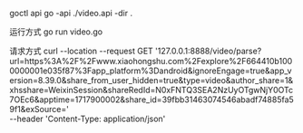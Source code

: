 goctl api go -api ./video.api -dir .

运行方式
go run video.go

请求方式
curl --location --request GET '127.0.0.1:8888/video/parse?url=https%3A%2F%2Fwww.xiaohongshu.com%2Fexplore%2F664410b1000000001e035f87%3Fapp_platform%3Dandroid&ignoreEngage=true&app_version=8.39.0&share_from_user_hidden=true&type=video&author_share=1&xhsshare=WeixinSession&shareRedId=N0xFNTQ3SEA2NzUyOTgwNjY0OTc7OEc6&apptime=1717900002&share_id=39fbb31463074546abadf74885fa59f1&exSource=' \
--header 'Content-Type: application/json'